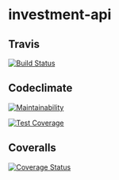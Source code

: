 # investment-api

## Travis

[![Build Status](https://travis-ci.org/reblex/investment-api.svg?branch=master)](https://travis-ci.org/reblex/investment-api)

## Codeclimate

[![Maintainability](https://api.codeclimate.com/v1/badges/1725e1c778d026f6fc1a/maintainability)](https://codeclimate.com/github/reblex/investment-api/maintainability)

[![Test Coverage](https://api.codeclimate.com/v1/badges/1725e1c778d026f6fc1a/test_coverage)](https://codeclimate.com/github/reblex/investment-api/test_coverage)

## Coveralls

[![Coverage Status](https://coveralls.io/repos/github/reblex/investment-api/badge.svg)](https://coveralls.io/github/reblex/investment-api)

